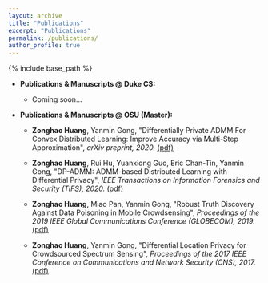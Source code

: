 ```yaml
---
layout: archive
title: "Publications"
excerpt: "Publications"
permalink: /publications/
author_profile: true
---
```

{% include base_path %}


* <b>Publications & Manuscripts @ Duke CS:</b>
  * Coming soon...

* <b>Publications & Manuscripts @ OSU (Master):</b>
  * <b>Zonghao Huang</b>, Yanmin Gong, "Differentially Private ADMM For Convex Distributed Learning: Improve Accuracy via Multi-Step Approximation", <i>arXiv preprint, 2020.</i> [(pdf)](https://zonghaohuang007.github.io/home/files/paper4.pdf)
  
  * <b>Zonghao Huang</b>, Rui Hu, Yuanxiong Guo, Eric Chan-Tin, Yanmin Gong, "DP-ADMM: ADMM-based Distributed Learning with Differential Privacy", <i> IEEE Transactions on Information Forensics and Security (TIFS), 2020.</i> [(pdf)](https://zonghaohuang007.github.io/home/files/paper2.pdf)

  * <b>Zonghao Huang</b>, Miao Pan, Yanmin Gong, "Robust Truth Discovery Against Data Poisoning in Mobile Crowdsensing", <i>Proceedings of the 2019 IEEE Global Communications Conference (GLOBECOM), 2019.</i> [(pdf)](https://zonghaohuang007.github.io/home/files/paper3.pdf)

  * <b>Zonghao Huang</b>, Yanmin Gong, "Differential Location Privacy for Crowdsourced Spectrum Sensing", <i>Proceedings of the
2017 IEEE Conference on Communications and Network Security (CNS), 2017.</i> [(pdf)](https://zonghaohuang007.github.io/home/files/paper1.pdf)
